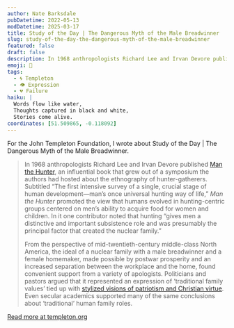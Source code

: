 ```yaml
---
author: Nate Barksdale
pubDatetime: 2022-05-13
modDatetime: 2025-03-17
title: Study of the Day | The Dangerous Myth of the Male Breadwinner
slug: study-of-the-day-the-dangerous-myth-of-the-male-breadwinner
featured: false
draft: false
description: In 1968 anthropologists Richard Lee and Irvan Devore published [Man the Hunter](https://archive.org/details/ManTheHunter), an influential book that grew out of ...
emoji: 📝
tags:
  - 🌀 Templeton
  - 👁️ Expression
  - 💔 Failure
haiku: |
  Words flow like water,
  Thoughts captured in black and white,
  Stories come alive.
coordinates: [51.509865, -0.118092]
---
```


For the John Templeton Foundation, I wrote about Study of the Day | The Dangerous Myth of the Male Breadwinner.

> In 1968 anthropologists Richard Lee and Irvan Devore published [Man the Hunter](https://archive.org/details/ManTheHunter), an influential book that grew out of a symposium the authors had hosted about the ethnography of hunter-gatherers. Subtitled “The first intensive survey of a single, crucial stage of human development—man’s once universal hunting way of life,” *Man the Hunter* promoted the view that humans evolved in hunting-centric groups centered on men’s ability to acquire food for women and children. In it one contributor noted that hunting “gives men a distinctive and important subsistence role and was presumably the principal factor that created the nuclear family.”
>
> From the perspective of mid-twentieth-century middle-class North America, the ideal of a nuclear family with a male breadwinner and a female homemaker, made possible by postwar prosperity and an increased separation between the workplace and the home, found convenient support from a variety of apologists. Politicians and pastors argued that it represented an expression of ‘traditional family values’ tied up with [stylized visions of patriotism and Christian virtue](https://bookshop.org/books/jesus-and-john-wayne-how-white-evangelicals-corrupted-a-faith-and-fractured-a-nation-9781631499050/9781631495731). Even secular academics supported many of the same conclusions about ‘traditional’ human family roles.

[Read more at templeton.org](https://www.templeton.org/news/the-dangerous-myth-of-the-male-breadwinner)
